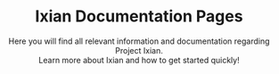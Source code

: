 ---
layout: default
title: Ixian Documentation Pages
header: Welcome to Ixian documentation pages
subtitle: Here you will find all relevant information and documentation regarding Project Ixian.<br/>
                    Learn more about Ixian and how to get started quickly!
---